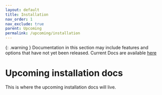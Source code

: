 ```yaml
---
layout: default
title: Installation
nav_order: 1
nav_exclude: true
parent: Upcoming
permalink: /upcoming/installation
---
```


{: .warning }
Documentation in this section may include features and options that have not yet been released. Current Docs are available [here](../current/)

# Upcoming installation docs

This is where the upcoming installation docs will live.